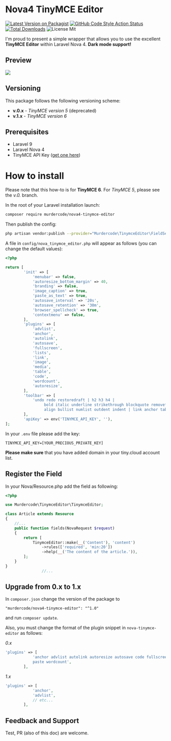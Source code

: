 # Nova4 TinyMCE Editor

[![Latest Version on Packagist](https://img.shields.io/packagist/v/murdercode/nova4-tinymce-editor.svg?style=flat-square)](https://packagist.org/packages/murdercode/nova4-tinymce-editor)
[![GitHub Code Style Action Status](https://img.shields.io/github/workflow/status/murdercode/nova4-tinymce-editor/Fix%20PHP%20code%20style%20issues?label=code%20style)](https://github.com/murdercode/nova4-tinymce-editor/actions?query=workflow%3A"Fix+PHP+code+style+issues"+branch%3Amain)
[![Total Downloads](https://img.shields.io/packagist/dt/murdercode/nova4-tinymce-editor.svg?style=flat-square)](https://packagist.org/packages/murdercode/laravel-shortcode-plus)
![License Mit](https://img.shields.io/github/license/murdercode/nova4-tinymce-editor)
<!--[![GitHub Tests Action Status](https://img.shields.io/github/workflow/status/murdercode/nova4-tinymce-editor/run-tests?label=tests)](https://github.com/murdercode/nova4-tinymce-editor/actions?query=workflow%3Arun-tests+branch%3Amain)-->

I'm proud to present a simple wrapper that allows you to use the excellent **TinyMCE Editor** within Laravel Nova 4. **Dark mode support!**

## Preview
![](https://s4.gifyu.com/images/2022-10-06-12.34.13.gif)

## Versioning

This package follows the following versioning scheme:

* **v.0.x** - _TinyMCE version 5_ (deprecated)
* **v.1.x** - _TinyMCE version 6_

## Prerequisites
- Laravel 9
- Laravel Nova 4
- TinyMCE API Key ([get one here](https://www.tiny.cloud/))

# How to install

Please note that this how-to is for **TinyMCE 6**. For _TinyMCE 5_, please see the *v.0.* branch.

In the root of your Laravel installation launch:
```bash
composer require murdercode/nova4-tinymce-editor
```

Then publish the config:
```bash
php artisan vendor:publish --provider="Murdercode\TinymceEditor\FieldServiceProvider"
```

A file in `config/nova_tinymce_editor.php` will appear as follows (you can change the default values):

```php
<?php

return [
        'init' => [
            'menubar' => false,
            'autoresize_bottom_margin' => 40,
            'branding' => false,
            'image_caption' => true,
            'paste_as_text' => true,
            'autosave_interval' => '20s',
            'autosave_retention' => '30m',
            'browser_spellcheck' => true,
            'contextmenu' => false,
        ],
        'plugins' => [
            'advlist',
            'anchor',
            'autolink',
            'autosave',
            'fullscreen',
            'lists',
            'link',
            'image',
            'media',
            'table',
            'code',
            'wordcount',
            'autoresize',
        ],
        'toolbar' => [
            'undo redo restoredraft | h2 h3 h4 |
                 bold italic underline strikethrough blockquote removeformat |
                 align bullist numlist outdent indent | link anchor table | code fullscreen',
        ],
        'apiKey' => env('TINYMCE_API_KEY', ''),
];
```

In your `.env` file please add the key:
```
TINYMCE_API_KEY=[YOUR_PRECIOUS_PRIVATE_KEY]
```

**Please make sure** that you have added domain in your tiny.cloud account list.

## Register the Field

In your Nova/Resource.php add the field as following:

```php
<?php

use Murdercode\TinymceEditor\TinymceEditor;

class Article extends Resource
{
    //...
    public function fields(NovaRequest $request)
    {
        return [
            TinymceEditor::make(__('Content'), 'content')
                ->rules(['required', 'min:20'])
                ->help(__('The content of the article.')),
        ];
    }
}
                //...
```

## Upgrade from 0.x to 1.x

In `composer.json` change the version of the package to 

`"murdercode/nova4-tinymce-editor": "^1.0"`

and run `composer update`.

Also, you must change the format of the plugin snippet in `nova-tinymce-editor` as follows:

*0.x*
```php
'plugins' => [
            'anchor advlist autolink autoresize autosave code fullscreen link lists image imagetools media
            paste wordcount',
        ],
```

*1.x*
```php
'plugins' => [
            'anchor',
            'advlist',
            // etc...
        ],
```

## Feedback and Support
Test, PR (also of this doc) are welcome.

